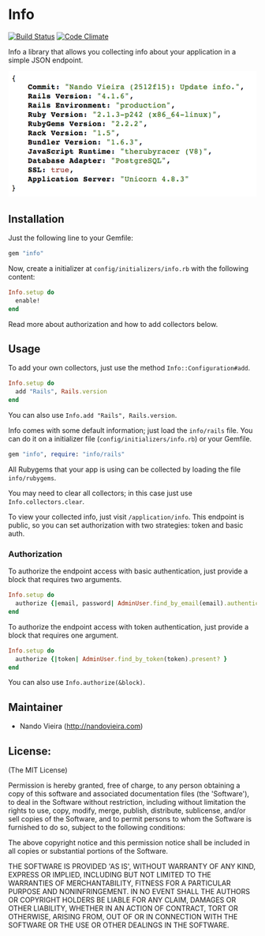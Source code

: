 # Info

[![Build Status](https://travis-ci.org/fnando/info.svg)](https://travis-ci.org/fnando/info)
[![Code Climate](https://codeclimate.com/github/fnando/info.png)](https://codeclimate.com/github/fnando/info)

Info a library that allows you collecting info about your application in a simple JSON endpoint.

![Info endpoint](https://raw.githubusercontent.com/fnando/info/master/screenshot.png)

## Installation

Just the following line to your Gemfile:

```ruby
gem "info"
```

Now, create a initializer at `config/initializers/info.rb` with the following content:

```ruby
Info.setup do
  enable!
end
```

Read more about authorization and how to add collectors below.

## Usage

To add your own collectors, just use the method `Info::Configuration#add`.

```ruby
Info.setup do
  add "Rails", Rails.version
end
```

You can also use `Info.add "Rails", Rails.version`.

Info comes with some default information; just load the `info/rails` file. You can do it on a initializer file (`config/initializers/info.rb`) or your Gemfile.

```ruby
gem "info", require: "info/rails"
```

All Rubygems that your app is using can be collected by loading the file `info/rubygems`.

You may need to clear all collectors; in this case just use `Info.collectors.clear`.

To view your collected info, just visit `/application/info`. This endpoint is public, so you can set authorization with two strategies: token and basic auth.

### Authorization

To authorize the endpoint access with basic authentication, just provide a block that requires two arguments.

```ruby
Info.setup do
  authorize {|email, password| AdminUser.find_by_email(email).authenticate(password) }
end
```

To authorize the endpoint access with token authentication, just provide a block that requires one argument.

```ruby
Info.setup do
  authorize {|token| AdminUser.find_by_token(token).present? }
end
```

You can also use `Info.authorize(&block)`.

## Maintainer

* Nando Vieira (<http://nandovieira.com>)

## License:

(The MIT License)

Permission is hereby granted, free of charge, to any person obtaining
a copy of this software and associated documentation files (the
'Software'), to deal in the Software without restriction, including
without limitation the rights to use, copy, modify, merge, publish,
distribute, sublicense, and/or sell copies of the Software, and to
permit persons to whom the Software is furnished to do so, subject to
the following conditions:

The above copyright notice and this permission notice shall be
included in all copies or substantial portions of the Software.

THE SOFTWARE IS PROVIDED 'AS IS', WITHOUT WARRANTY OF ANY KIND,
EXPRESS OR IMPLIED, INCLUDING BUT NOT LIMITED TO THE WARRANTIES OF
MERCHANTABILITY, FITNESS FOR A PARTICULAR PURPOSE AND NONINFRINGEMENT.
IN NO EVENT SHALL THE AUTHORS OR COPYRIGHT HOLDERS BE LIABLE FOR ANY
CLAIM, DAMAGES OR OTHER LIABILITY, WHETHER IN AN ACTION OF CONTRACT,
TORT OR OTHERWISE, ARISING FROM, OUT OF OR IN CONNECTION WITH THE
SOFTWARE OR THE USE OR OTHER DEALINGS IN THE SOFTWARE.
